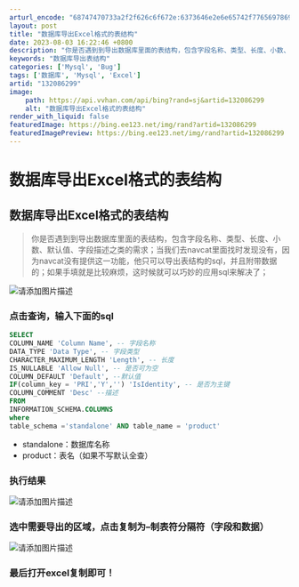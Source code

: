 ```yaml
---
arturl_encode: "68747470733a2f2f626c6f672e:6373646e2e6e65742f77656978696e5f34323630313133362f:61727469636c652f64657461696c732f313332303836323939"
layout: post
title: "数据库导出Excel格式的表结构"
date: 2023-08-03 16:22:46 +0800
description: "你是否遇到到导出数据库里面的表结构，包含字段名称、类型、长度、小数、默认值、字段描述之类的需求；当我"
keywords: "数据库导出表结构"
categories: ['Mysql', 'Bug']
tags: ['数据库', 'Mysql', 'Excel']
artid: "132086299"
image:
    path: https://api.vvhan.com/api/bing?rand=sj&artid=132086299
    alt: "数据库导出Excel格式的表结构"
render_with_liquid: false
featuredImage: https://bing.ee123.net/img/rand?artid=132086299
featuredImagePreview: https://bing.ee123.net/img/rand?artid=132086299
---
```


# 数据库导出Excel格式的表结构

## 数据库导出Excel格式的表结构

> 你是否遇到到导出数据库里面的表结构，包含字段名称、类型、长度、小数、默认值、字段描述之类的需求；当我们去navcat里面找时发现没有，因为navcat没有提供这一功能，他只可以导出表结构的sql，并且附带数据的；如果手填就是比较麻烦，这时候就可以巧妙的应用sql来解决了；

![请添加图片描述](https://i-blog.csdnimg.cn/blog_migrate/03286eb8f0336c894b0bbcf4dc0698fd.png)

### 点击查询，输入下面的sql

```sql
SELECT
COLUMN_NAME 'Column Name', -- 字段名称
DATA_TYPE 'Data Type', -- 字段类型
CHARACTER_MAXIMUM_LENGTH 'Length', -- 长度
IS_NULLABLE 'Allow Null', -- 是否可为空
COLUMN_DEFAULT 'Default', --默认值
IF(column_key = 'PRI','Y','') 'IsIdentity', -- 是否为主键
COLUMN_COMMENT 'Desc' --描述
FROM
INFORMATION_SCHEMA.COLUMNS
where
table_schema ='standalone' AND table_name = 'product'

```

* standalone：数据库名称
* product：表名（如果不写默认全查）

### 执行结果

![请添加图片描述](https://i-blog.csdnimg.cn/blog_migrate/2f967acfef576c47531a9afdb8458037.png)

### 选中需要导出的区域，点击复制为–制表符分隔符（字段和数据）

![请添加图片描述](https://i-blog.csdnimg.cn/blog_migrate/4d49672af2fa963c542154d79f6ba4ea.png)

### 

### 最后打开excel复制即可！